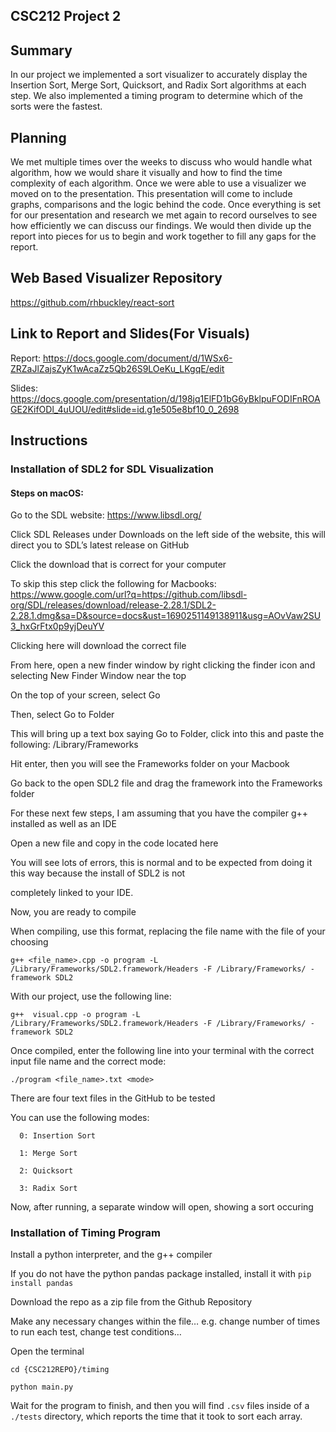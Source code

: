 CSC212 Project 2
---------------------

Summary
---------------------
In our project we implemented a sort visualizer to accurately display the Insertion Sort, Merge Sort, Quicksort, and Radix Sort algorithms at each step. We also implemented a timing program to determine which of the sorts were the fastest.

Planning
---------------------
We met multiple times over the weeks to discuss who would handle what algorithm, how we would share it visually and how to find the time complexity of each algorithm. Once we were able to use a visualizer we moved on to the presentation. This presentation will come to include graphs, comparisons and the logic behind the code. Once everything is set for our presentation and research we met again to record ourselves to see how efficiently we can discuss our findings. We would then divide up the report into pieces for us to begin and work together to fill any gaps for the report.

Web Based Visualizer Repository
---------------------
https://github.com/rhbuckley/react-sort

Link to Report and Slides(For Visuals)
---------------------
Report: https://docs.google.com/document/d/1WSx6-ZRZaJlZajsZyK1wAcaZz5Qb26S9LOeKu_LKgqE/edit

Slides: https://docs.google.com/presentation/d/198jq1ElFD1bG6yBklpuFODIFnROAGE2KifODl_4uUOU/edit#slide=id.g1e505e8bf10_0_2698

Instructions
---------------------
### Installation of SDL2 for SDL Visualization
#### Steps on macOS:

  Go to the SDL website: https://www.libsdl.org/
  
  Click SDL Releases under Downloads on the left side of the website, this will direct you to SDL’s latest release on GitHub
  
  Click the download that is correct for your computer
  
  To skip this step click the following for Macbooks: https://www.google.com/url?q=https://github.com/libsdl-org/SDL/releases/download/release-2.28.1/SDL2-2.28.1.dmg&sa=D&source=docs&ust=1690251149138911&usg=AOvVaw2SU3_hxGrFtx0p9yjDeuYV
  
  Clicking here will download the correct file
  
  From here, open a new finder window by right clicking the finder icon and selecting New Finder Window near the top
  
  On the top of your screen, select Go
  
  Then, select Go to Folder

  This will bring up a text box saying Go to Folder, click into this and paste the following: /Library/Frameworks 

  Hit enter, then you will see the Frameworks folder on your Macbook

  Go back to the open SDL2 file and drag the framework into the Frameworks folder

  For these next few steps, I am assuming that you have the compiler g++ installed as well as an IDE

  Open a new file and copy in the code located here

  You will see lots of errors, this is normal and to be expected from doing it this way because the install of SDL2 is not 
  
  completely linked to your IDE.

  Now, you are ready to compile

  When compiling, use this format, replacing the file name with the file of your choosing

  ```
  g++ <file_name>.cpp -o program -L /Library/Frameworks/SDL2.framework/Headers -F /Library/Frameworks/ -framework SDL2
  ```

  With our project, use the following line:

  ```
  g++  visual.cpp -o program -L /Library/Frameworks/SDL2.framework/Headers -F /Library/Frameworks/ -framework SDL2
  ```

  Once compiled, enter the following line into your terminal with the correct input file name and the correct mode:

  ```
  ./program <file_name>.txt <mode>
  ```

  There are four text files in the GitHub to be tested

  You can use the following modes:

      0: Insertion Sort

      1: Merge Sort

      2: Quicksort

      3: Radix Sort

  Now, after running, a separate window will open, showing a sort occuring

  ### Installation of Timing Program

  Install a python interpreter, and the g++ compiler

  If you do not have the python pandas package installed, install it with `pip install pandas`

  Download the repo as a zip file from the Github Repository

  Make any necessary changes within the file… e.g. change number of times to run each test, change test conditions… 

  Open the terminal

  `cd {CSC212REPO}/timing`

  `python main.py`

  Wait for the program to finish, and then you will find `.csv` files inside of a `./tests` directory, which reports the   time that it took to sort each array.

